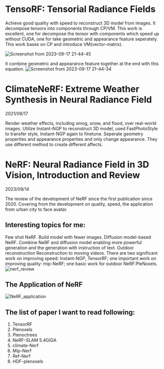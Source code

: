 # TensoRF: Tensorial Radiance Fields

Achieve good quality with speed to reconstruct 3D model from images. It decompose tensors into components through CP/VM. This work is excellent, one for decompose the tensor with components which speed up without CUDA, one for take geometric and appearance feature seperately. This work bases on CP and introduce VM(vector-matrix).

![Screenshot from 2023-09-17 21-44-45](https://github.com/Brack-Wang/review/assets/62454493/ff21e568-b645-4b98-b1b2-4e65ca20d0e9)

It combine geometric and appearance feature together at the end with this equation.
![Screenshot from 2023-09-17 21-44-34](https://github.com/Brack-Wang/review/assets/62454493/375ebc32-bc9a-4051-8558-0a836ece7eba)





# ClimateNeRF: Extreme Weather Synthesis in Neural Radiance Field
2021/09/17

Render weather effects, including smog, snow, and flood, over real-world images. Utilize Instant-NGP to reconstruct 3D model, used FastPhotoStyle to transfer style, Instant-NGP again to finetune. Seperate geometry properties and appearance properties and only change appearance. They use different method to create different affects.



# NeRF: Neural Radiance Field in 3D Vision, Introduction and Review
2023/09/14

The review of the development of NeRF since the first publication since 2020. Covering from the development on quality, speed, the application from urban city to face avatar.


## Interesting topics for me:
Few shot NeRF. Build model with fewer images.
Diffusion model-based NeRF. Combine NeRF and diffusion model enabling more powerful generation and the generation with instruction of text.
Outdoor reconstruction
Reconstruction to moving videos.
There are two significant work on improving speed: Instant-NGP, TensorRF; one important work on improving quality: mip-NeRF; one basic work for outdoor NeRF:PleNoxels.
![nerf_review](https://github.com/Brack-Wang/review/assets/62454493/68046ae4-da50-4dab-a96e-9d329970570d)

## The Application of NeRF
![NeRF_application](https://github.com/Brack-Wang/review/assets/62454493/11c1431f-14a1-4e83-bd86-3c170f8e6aa4)


## The list of paper I want to read following:
1. TensorRF
2. Plenoxels
3. Plenoctrees
4. NeRF-SLAM
5.4GIGA
6. climate-Nerf
7. Mip-Nerf
8. Ref-Nerf
9. HDF-plenoxels



